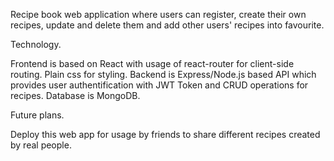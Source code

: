 Recipe book web application where users can register, create their own recipes, update and delete them and add other users' recipes into favourite.

Technology.

Frontend is based on React with usage of react-router for client-side routing. Plain css for styling.
Backend is Express/Node.js based API which provides user authentification with JWT Token and CRUD operations for recipes.
Database is MongoDB.

Future plans.

Deploy this web app for usage by friends to share different recipes created by real people. 
